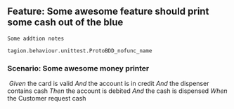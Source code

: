 ## Feature: Some awesome feature should print some cash out of the blue
    Some addtion notes
`tagion.behaviour.unittest.ProtoBDD_nofunc_name`

### Scenario: Some awesome money printer

​    *Given* the card is valid
      *And* the account is in credit
      *And* the dispenser contains cash
    *Then* the account is debited
      *And* the cash is dispensed
    *When* the Customer request cash
